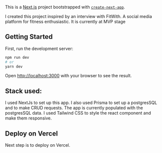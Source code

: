 This is a [Next.js](https://nextjs.org/) project bootstrapped with [`create-next-app`](https://github.com/vercel/next.js/tree/canary/packages/create-next-app).

I created this project inspired by an interview with FitWith. A social media platform for fitness enthusiastic. It is currently at MVP stage

## Getting Started

First, run the development server:

```bash
npm run dev
# or
yarn dev
```

Open [http://localhost:3000](http://localhost:3000) with your browser to see the result.

## Stack used:

I used NextJs to set up this app. I also used Prisma to set up a postgresSQL and to make CRUD requests. The app is currently populated with the postgresSQL data. I used Tailwind CSS to style the react component and make them responsive. 

## Deploy on Vercel

Next step is to deploy on Vercel.
